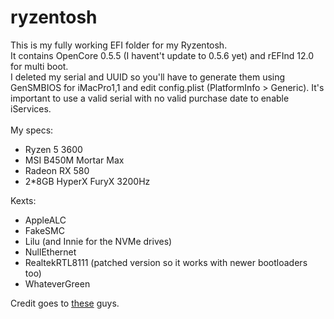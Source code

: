 # ryzentosh

This is my fully working EFI folder for my Ryzentosh. <br>
It contains OpenCore 0.5.5 (I havent't update to 0.5.6 yet) and rEFInd 12.0 for multi boot.<br>
I deleted my serial and UUID so you'll have to generate them using GenSMBIOS for iMacPro1,1 and edit config.plist (PlatformInfo > Generic). It's important to use a valid serial with no valid purchase date to enable iServices.<br>
<br>
My specs:<br>
- Ryzen 5 3600
- MSI B450M Mortar Max
- Radeon RX 580
- 2*8GB HyperX FuryX 3200Hz

Kexts:
- AppleALC
- FakeSMC
- Lilu (and Innie for the NVMe drives)
- NullEthernet
- RealtekRTL8111 (patched version so it works with newer bootloaders too)
- WhateverGreen

Credit goes to [these](https://khronokernel-2.gitbook.io/opencore-vanilla-desktop-guide/misc/credit) guys.
